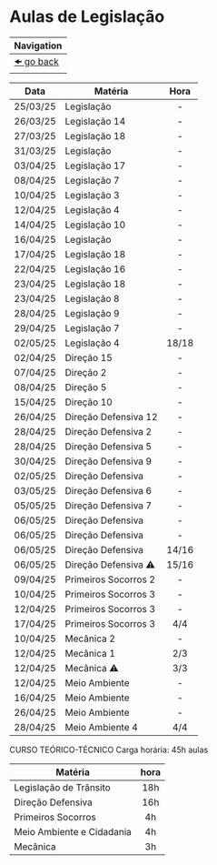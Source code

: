 # Aulas de Legislação

| Navigation                |
| ------------------------- |
| [🠜 go back](./readme.md) |

| Data     | Matéria                     | Hora  |
| -------- | --------------------------- | :---: |
| 25/03/25 | Legislação                  | -     |
| 26/03/25 | Legislação 14               | -     |
| 27/03/25 | Legislação 18               | -     |
| 31/03/25 | Legislação                  | -     |
| 03/04/25 | Legislação 17               | -     |
| 08/04/25 | Legislação 7                | -     |
| 10/04/25 | Legislação 3                | -     |
| 12/04/25 | Legislação 4                | -     |
| 14/04/25 | Legislação 10               | -     |
| 16/04/25 | Legislação                  | -     |
| 17/04/25 | Legislação 18               | -     |
| 22/04/25 | Legislação 16               | -     |
| 23/04/25 | Legislação 18               | -     |
| 23/04/25 | Legislação 8                | -     |
| 28/04/25 | Legislação 9                | -     |
| 29/04/25 | Legislação 7                | -     |
| 02/05/25 | Legislação 4                | 18/18 |
| 02/04/25 | Direção 15                  | -     |
| 07/04/25 | Direção 2                   | -     |
| 08/04/25 | Direção 5                   | -     |
| 15/04/25 | Direção 10                  | -     |
| 26/04/25 | Direção Defensiva 12        | -     |
| 28/04/25 | Direção Defensiva 2         | -     |
| 28/04/25 | Direção Defensiva 5         | -     |
| 30/04/25 | Direção Defensiva 9         | -     |
| 02/05/25 | Direção Defensiva           | -     |
| 03/05/25 | Direção Defensiva 6         | -     |
| 05/05/25 | Direção Defensiva 7         | -     |
| 06/05/25 | Direção Defensiva           | -     |
| 06/05/25 | Direção Defensiva           | -     |
| 06/05/25 | Direção Defensiva           | 14/16 |
| 06/05/25 | Direção Defensiva :warning: | 15/16 |
| 09/04/25 | Primeiros Socorros 2        | -     |
| 10/04/25 | Primeiros Socorros 3        | -     |
| 12/04/25 | Primeiros Socorros 3        | -     |
| 17/04/25 | Primeiros Socorros 3        | 4/4   |
| 10/04/25 | Mecânica 2                  | -     |
| 12/04/25 | Mecânica 1                  | 2/3   |
| 12/04/25 | Mecânica :warning:          | 3/3   |
| 12/04/25 | Meio Ambiente               | -     |
| 16/04/25 | Meio Ambiente               | -     |
| 26/04/25 | Meio Ambiente               | -     |
| 28/04/25 | Meio Ambiente 4             | 4/4   |

CURSO TEÓRICO-TÉCNICO
Carga horária: 45h aulas

| Matéria                   | hora |
| ------------------------- | :--: |
| Legislação de Trânsito    | 18h  |
| Direção Defensiva         | 16h  |
| Primeiros Socorros        | 4h   |
| Meio Ambiente e Cidadania | 4h   |
| Mecânica                  | 3h   |
